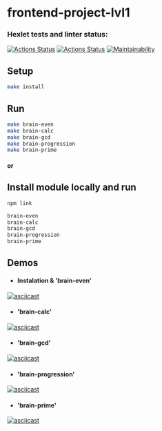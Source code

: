 # frontend-project-lvl1

### Hexlet tests and linter status:

[![Actions Status](https://github.com/AnastasiaKv/frontend-project-lvl1/workflows/hexlet-check/badge.svg)](https://github.com/AnastasiaKv/frontend-project-lvl1/actions)
[![Actions Status](https://github.com/AnastasiaKv/frontend-project-lvl1/workflows/linter-check/badge.svg)](https://github.com/AnastasiaKv/frontend-project-lvl1/actions)
[![Maintainability](https://api.codeclimate.com/v1/badges/a2bad59061358c6576b0/maintainability)](https://codeclimate.com/github/AnastasiaKv/frontend-project-lvl1/maintainability)

## Setup

```sh
make install
```

## Run

```sh
make brain-even
make brain-calc
make brain-gcd
make brain-progression
make brain-prime
```

#### or

## Install module locally and run

```sh
npm link

brain-even
brain-calc
brain-gcd
brain-progression
brain-prime
```

## Demos

- #### Instalation & 'brain-even'

[![asciicast](https://asciinema.org/a/4AhupeGxPq4KhdRPMvHGGRCfT.svg)](https://asciinema.org/a/4AhupeGxPq4KhdRPMvHGGRCfT)

- #### 'brain-calc'

[![asciicast](https://asciinema.org/a/ylVk29B39sN2ofFg5kZd7vdM2.svg)](https://asciinema.org/a/ylVk29B39sN2ofFg5kZd7vdM2)

- #### 'brain-gcd'

[![asciicast](https://asciinema.org/a/UhbYvTgbvkJdMhACKZgCMrTWY.svg)](https://asciinema.org/a/UhbYvTgbvkJdMhACKZgCMrTWY)

- #### 'brain-progression'

[![asciicast](https://asciinema.org/a/R3Y4kbsIZzrf6VEv7itjmyUiU.svg)](https://asciinema.org/a/R3Y4kbsIZzrf6VEv7itjmyUiU)

- #### 'brain-prime'

[![asciicast](https://asciinema.org/a/rsOj6QRIJCdKyjwcaHFGdkz6v.svg)](https://asciinema.org/a/rsOj6QRIJCdKyjwcaHFGdkz6v)
